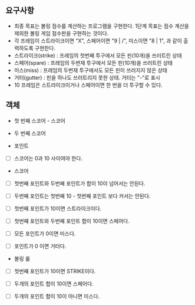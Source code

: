## 요구사항

- 최종 목표는 볼링 점수를 계산하는 프로그램을 구현한다. 1단계 목표는 점수 계산을 제외한 볼링 게임 점수판을 구현하는 것이다.
- 각 프레임이 스트라이크이면 "X", 스페어이면 "9 | /", 미스이면 "8 | 1", 과 같이 출력하도록 구현한다.
- 스트라이크(strike) : 프레임의 첫번째 투구에서 모든 핀(10개)을 쓰러트린 상태
- 스페어(spare) : 프레임의 두번재 투구에서 모든 핀(10개)을 쓰러트린 상태
- 미스(miss) : 프레임의 두번재 투구에서도 모든 핀이 쓰러지지 않은 상태
- 거터(gutter) : 핀을 하나도 쓰러트리지 못한 상태. 거터는 "-"로 표시
- 10 프레임은 스트라이크이거나 스페어이면 한 번을 더 투구할 수 있다.

## 객체

- 첫 번째 스코어 - 스코어
- 두 번째 스코어


- 포인트
- [ ] 스코어는 0과 10 사이여야 한다.


- 스코어
- [ ] 첫번째 포인트와 두번째 포인트가 합이 10이 넘어서는 안된다.
- [ ] 두번째 포인트는 첫번째 10 - 첫번째 포인트 보다 커서는 안된다.
- [ ] 첫번째 포인트가 10이면 스트라이크이다.
- [ ] 첫번쨰 포인트와 두번째 포인트 합이 10이면 스페어다.
- [ ] 모든 포인트가 0이면 미스다.
- [ ] 포인트가 0 이면 거터다.


- 볼링 룰
- [ ] 첫번쨰 포인트가 10이면 STRIKE이다.
- [ ] 두개의 포인트 합이 10이면 스페어다.
- [ ] 두개의 포인트 합이 10이 아니면 미스다.




 

  
